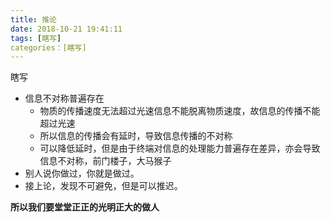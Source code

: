 ```yaml
---
title: 推论
date: 2018-10-21 19:41:11
tags: [瞎写]
categories：[瞎写]
---
```


瞎写<!--more-->

* 信息不对称普遍存在
  * 物质的传播速度无法超过光速信息不能脱离物质速度，故信息的传播不能超过光速
  * 所以信息的传播会有延时，导致信息传播的不对称
  * 可以降低延时，但是由于终端对信息的处理能力普遍存在差异，亦会导致信息不对称，前门楼子，大马猴子
* 别人说你做过，你就是做过。
* 接上论，发现不可避免，但是可以推迟。



**所以我们要堂堂正正的光明正大的做人**